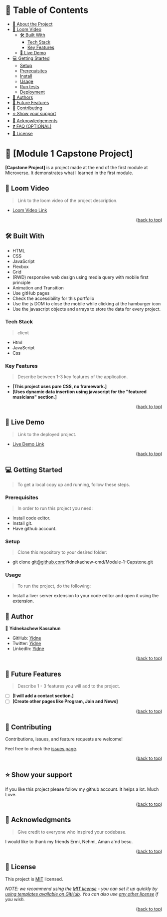 <!-- TABLE OF CONTENTS -->

# 📗 Table of Contents

- [📖 About the Project](#about-project)
- [🚀 Loom Video](#loom-video)
  - [🛠 Built With](#built-with)
    - [Tech Stack](#tech-stack)
    - [Key Features](#key-features)
  - [🚀 Live Demo](#live-demo)
- [💻 Getting Started](#getting-started)
  - [Setup](#setup)
  - [Prerequisites](#prerequisites)
  - [Install](#install)
  - [Usage](#usage)
  - [Run tests](#run-tests)
  - [Deployment](#triangular_flag_on_post-deployment)
- [👥 Authors](#authors)
- [🔭 Future Features](#future-features)
- [🤝 Contributing](#contributing)
- [⭐️ Show your support](#support)
- [🙏 Acknowledgements](#acknowledgements)
- [❓ FAQ (OPTIONAL)](#faq)
- [📝 License](#license)

<!-- PROJECT DESCRIPTION -->

# 📖 [Module 1 Capstone Project] <a name="about-project"></a>

>

**[Capstone Project]** is a project made at the end of the first module at Microverse. It demonstrates what I learned in the first module.

<!-- LOOM VIDEO -->

## 🚀 Loom Video <a name="loom-video"></a>

> Link to the loom video of the project description.

- [Loom Video Link](https://www.loom.com/share/dd58b658d5264f9ea9f8492f22d39c4c)

<p align="right">(<a href="#readme-top">back to top</a>)</p>

## 🛠 Built With <a name="built-with"></a>

- HTML
- CSS
- JavaScript
- Flexbox
- Grid
- (RWD) responsive web design using media query with mobile first principle
- Animation and Transition
- Use gitHub pages
- Check the accessibility for this portfolio
- Use the js DOM to close the mobile while clicking at the hamburger icon
- Use the javascript objects and arrays to store the data for every project.

### Tech Stack <a name="tech-stack"></a>

> client

- Html
- JavaScript
- Css

<!-- Features -->

### Key Features <a name="key-features"></a>

> Describe between 1-3 key features of the application.

- **[This project uses pure CSS, no framework.]**
- **[Uses dynamic data insertion using javascript for the "featured musicians" section.]**

<p align="right">(<a href="#readme-top">back to top</a>)</p>

<!-- LIVE DEMO -->

## 🚀 Live Demo <a name="live-demo"></a>

> Link to the deployed project.

- [Live Demo Link](https://yidnekachew-cmd.github.io/Module-1-Capstone/)

<p align="right">(<a href="#readme-top">back to top</a>)</p>

<!-- GETTING STARTED -->

## 💻 Getting Started <a name="getting-started"></a>

> To get a local copy up and running, follow these steps.

### Prerequisites

> In order to run this project you need:

- Install code editor.
- Install git.
- Have github account.

### Setup

> Clone this repository to your desired folder:

- git clone git@github.com:Yidnekachew-cmd/Module-1-Capstone.git

### Usage

> To run the project, do the following:

- Install a liver server extension to your code editor and open it using the extension.

<!-- AUTHORS -->

## 👥 Author <a name="authors"></a>

👤 **Yidnekachew Kassahun**

- GitHub: [Yidne](https://github.com/Yidnekachew-cmd)
- Twitter: [Yidne](https://twitter.com/Yidnekassahun)
- LinkedIn: [Yidne](https://www.linkedin.com/in/yidnekachew-kassahun-2b817a24b/)

<p align="right">(<a href="#readme-top">back to top</a>)</p>

<!-- FUTURE FEATURES -->

## 🔭 Future Features <a name="future-features"></a>

> Describe 1 - 3 features you will add to the project.

- [ ] **[I will add a contact section.]**
- [ ] **[Create other pages like Program, Join and News]**

<p align="right">(<a href="#readme-top">back to top</a>)</p>

<!-- CONTRIBUTING -->

## 🤝 Contributing <a name="contributing"></a>

Contributions, issues, and feature requests are welcome!

Feel free to check the [issues page](../../issues/).

<p align="right">(<a href="#readme-top">back to top</a>)</p>

<!-- SUPPORT -->

## ⭐️ Show your support <a name="support"></a>

If you like this project please follow my github account. It helps a lot. Much Love.

<p align="right">(<a href="#readme-top">back to top</a>)</p>

<!-- ACKNOWLEDGEMENTS -->

## 🙏 Acknowledgments <a name="acknowledgements"></a>

> Give credit to everyone who inspired your codebase.

I would like to thank my friends Ermi, Nehmi, Aman a`nd besu.

<p align="right">(<a href="#readme-top">back to top</a>)</p>

<!-- LICENSE -->

## 📝 License <a name="license"></a>

This project is [MIT](./LICENSE.md) licensed.

_NOTE: we recommend using the [MIT license](https://choosealicense.com/licenses/mit/) - you can set it up quickly by [using templates available on GitHub](https://docs.github.com/en/communities/setting-up-your-project-for-healthy-contributions/adding-a-license-to-a-repository). You can also use [any other license](https://choosealicense.com/licenses/) if you wish._

<p align="right">(<a href="#readme-top">back to top</a>)</p>
